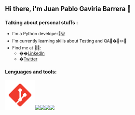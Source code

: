 ## Hi there, i'm Juan Pablo Gaviria Barrera 👋

### Talking about personal stuffs :
<ul>
  <li>I'm a Python developer🐍💻</li>
  <li>I'm currently learning skills about Testing and QA📢�🔎✏️📃</li>
  <li>Find me at 🧑‍💻:
    <ul>
      <li>��<a href="https://www.linkedin.com/in/juan-pablo-gaviria-barrera-b668a6205/">LinkedIn</a></li>
      <li>�<a href="https://twitter.com/JuanPaGaviria">Twitter</a></li>
    </ul>
  </li>
</ul>

### Lenguages and tools:
<img src="https://raw.githubusercontent.com/cloudxyz/cloudxyz/master/skills/git.png" width="100"><img src="https://upload.wikimedia.org/wikipedia/commons/thumb/c/c3/Python-logo-notext.svg/1200px-Python-logo-notext.svg.png" width="100"><img src="https://1000marcas.net/wp-content/uploads/2021/06/Django-Logo.png" width="100"><img src="https://cdn.icon-icons.com/icons2/2699/PNG/512/atlassian_jira_logo_icon_170511.png" width="100"><img src="https://openthread.io/platforms/images/ot-zephyr-logo.png"  width="100">
